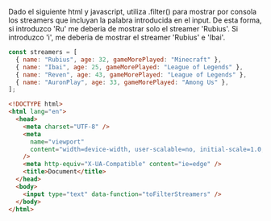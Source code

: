 Dado el siguiente html y javascript, utiliza .filter() para mostrar por consola los streamers que incluyan la palabra
introducida en el input. De esta forma, si introduzco 'Ru' me deberia de mostrar solo el streamer 'Rubius'. Si
introduzco 'i', me deberia de mostrar el streamer 'Rubius' e 'Ibai'.

```js
const streamers = [
  { name: "Rubius", age: 32, gameMorePlayed: "Minecraft" },
  { name: "Ibai", age: 25, gameMorePlayed: "League of Legends" },
  { name: "Reven", age: 43, gameMorePlayed: "League of Legends" },
  { name: "AuronPlay", age: 33, gameMorePlayed: "Among Us" },
];
```

```html
<!DOCTYPE html>
<html lang="en">
  <head>
    <meta charset="UTF-8" />
    <meta
      name="viewport"
      content="width=device-width, user-scalable=no, initial-scale=1.0, maximum-scale=1.0, minimum-scale=1.0"
    />
    <meta http-equiv="X-UA-Compatible" content="ie=edge" />
    <title>Document</title>
  </head>
  <body>
    <input type="text" data-function="toFilterStreamers" />
  </body>
</html>
```
